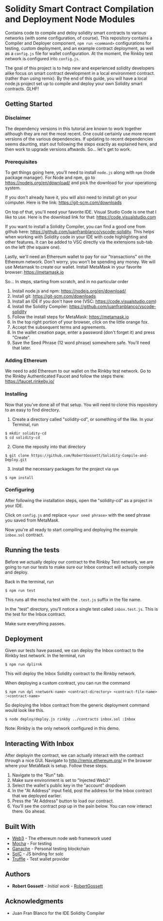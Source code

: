 # Solidity Smart Contract Compilation and Deployment Node Modules

Contains code to compile and deloy solidity smart contracts to various networks (with some configuration, of course). This repository contains a Compiler and Deployer component, ```npm run <command>``` configurations for testing, custom deployment, and an example contract deployment, as well as a ```config.js``` file for wallet configuration. At the moment, the Rinkby test network is configured into ```config.js```. 

The goal of this project is to help new and experienced solidity developers alike focus on smart contract development in a local environment contract. (rather than using remix). By the end of this guide, you will have a local node.js project set up to compile and deploy your own Solidity smart contracts. GLHF!


## Getting Started

### Disclaimer

The dependency versions in this tutorial are known to work together although they are not the most recent. One could certainly use more recent versions of the various dependencies. If updating to recent dependencies seems daunting, start out following the steps exactly as explained here, and then work to upgrade versions aftwards. So... let's get to work. 

### Prerequisites

To get things going here, you'll need to install ```node.js``` along with ```npm``` (node package manager). 
For Node and npm, go to https://nodejs.org/en/download/ and pick the download for your operationg system.

If you don't already have it, you will also need to install git on your computer. Here is the link: https://git-scm.com/downloads

On top of that, you'll need your favorite IDE. Visual Studio Code is one that I like to use.
Here is the download link for that: https://code.visualstudio.com

If you want to install a Solidity Compiler, you can find a good one from github here: https://github.com/juanfranblanco/vscode-solidity. This helps when working with Solidity code in your IDE with code highlighting and other features. It can be added to VSC directly via the extensions sub-tab on the left (the square one).

Lastly, we'll need an Ethereum wallet to pay for our "transactions" on the Ethereum network. Don't worry, you won't be spending any money. We will use Metamask to create our wallet. Install MetaMask in your favorite browser: https://metamask.io

So... In steps, starting from scratch, and in no particular order
1. Install node.js and npm: https://nodejs.org/en/download/ 
2. Install git: https://git-scm.com/downloads
3. Install an IDE if you don't have one (VSC: https://code.visualstudio.com)
4. Install the Solidity Compiler: https://github.com/juanfranblanco/vscode-solidity
5. Follow the install steps for MetaMask: https://metamask.io
6. In the top right portion of your browser, click on the little orange fox. 
7. Accept the subsequent terms and agreements.
8. In the wallet creation page, enter a password (don't forget it) and press "Create".
9. Save the Seed Phrase (12 word phrase) somewhere safe. You'll need that later.

### Adding Ethereum

We need to add Ethereum to our wallet on the Rinkby test network.
Go to the Rinkby Authenticated Faucet and follow the steps there: https://faucet.rinkeby.io/

### Installing

Now that you've done all of that setup. You will need to clone this repository to an easy to find directory.

1. Create a directory called "solidity-cd", or something of the like. In your Terminal, run
```
$ mkdir solidity-cd
$ cd solidity-cd
```
2. Clone the reposity into that directory
```
$ git clone https://github.com/RobertGossett/Solidity-Compile-and-Deploy.git
```
3. Install the necessary packages for the project via ```npm```
```
$ npm install
```

### Configuring

After following the installation steps, open the "solidity-cd" as a project in your IDE. 

Click on ```config.js``` and replace ```<your seed phrase>``` with the seed phrase you saved from MetaMask.

Now you're all ready to start compiling and deploying the example ```inbox.sol``` contract.

## Running the tests

Before we actually deploy our contract to the Rinkby Test network, we are going to run our tests to make sure our Inbox contract will actually compile and deploy.

Back in the terminal, run
```
$ npm run test
```
This runs all the mocha test with the ```.test.js``` suffix in the file name.

In the "test" directory, you'll notice a single test called ```inbox.test.js```. This is the test for the Inbox contract. 

Make sure everything passes. 

## Deployment

Given our tests have passed, we can deploy the Inbox contract to the Rinkby test network. In the terminal, run
```
$ npm run dplirnk
```

This will deploy the Inbox Solidity contract to the Rinkby network.

When deploying a custom contract, you can run the command
```
$ npm run dpl <network-name> <contract-directory> <contract-file-name> :<contract-name>
```
So deploying the Inbox contract from the generic deployment command would look like this.
```
$ node deploy/deploy.js rinkby ../contracts inbox.sol :Inbox
```
Note: Rinkby is the only network configured in this demo.

## Interacting With Inbox

After deployin the contract, we can actually interact with the contract through a nice GUI.
Navigate to http://remix.ethereum.org/ in the browser where your MetaMask is setup.
Follow these steps.

1. Navigate to the "Run" tab.
2. Make sure environment is set to "Injected Web3"
3. Select the wallet's public key in the "account" dropdown
4. In the "At Address" input field, post the address for the Inbox contract that we deployed earlier.
5. Press the "At Address" button to load our contract. 
6. You'll see the contract pop up in the pain below. You can now interact there. Go ahead.


## Built With

* [Web3](https://web3js.readthedocs.io/en/1.0/) - The ethereum node web framework used
* [Mocha](https://maven.apache.org/) - For testing
* [Ganache](https://truffleframework.com/ganache) - Personal testing blockchain
* [SolC](https://www.npmjs.com/package/solc) - JS binding for solc
* [Truffle](https://truffleframework.com/truffle) - Test wallet provider

## Authors

* **Robert Gossett** - *Initial work* - [RobertGossett](https://github.com/RobertGossett)

## Acknowledgments

* Juan Fran Blanco for the IDE Solidity Compiler

